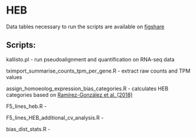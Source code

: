 # HEB

Data tables necessary to run the scripts are available on [figshare](https://figshare.com/articles/dataset/Data_tables_for_HEB/26405026)

## Scripts:

kallisto.pl - run pseudoalignment and quantification on RNA-seq data

tximport_summarise_counts_tpm_per_gene.R - extract raw counts and TPM values

assign_homoeolog_expression_bias_categories.R - calculates HEB categories based on [Ramírez-González et al. (2018)](https://www.science.org/doi/full/10.1126/science.aar6089)


F5_lines_heb.R - 

F5_lines_HEB_additional_cv_analysis.R - 

bias_dist_stats.R - 
